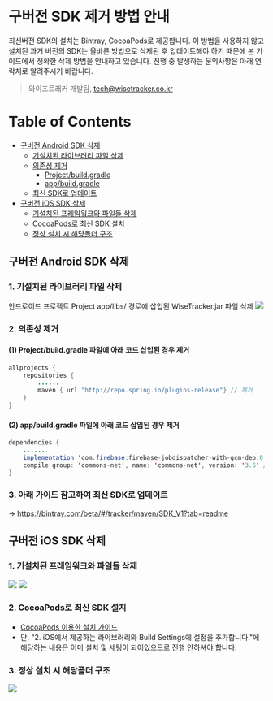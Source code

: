 # 구버전 SDK 제거 방법 안내
최신버전 SDK의 설치는 Bintray, CocoaPods로 제공합니다. 이 방법을 사용하지 않고 설치된 과거 버전의 SDK는 올바른 방법으로 삭제된 후 업데이트해야 하기 때문에 본 가이드에서 정확한 삭제 방법을 안내하고 있습니다. 진행 중 발생하는 문의사항은 아래 연락처로 알려주시기 바랍니다.

> 와이즈트래커 개발팀, tech@wisetracker.co.kr

# Table of Contents
* [구버전 Android SDK 삭제](./removing_old_sdk.md#구버전-Android-SDK-삭제)
	* [기설치된 라이브러리 파일 삭제](./removing_old_sdk.md#1-기설치된-라이브러리-파일-삭제)
	* [의존성 제거](./removing_old_sdk.md#2-의존성-제거)
		* [Project/build.gradle](./removing_old_sdk.md#1-projectbuildgradle-%ED%8C%8C%EC%9D%BC%EC%97%90-%EC%95%84%EB%9E%98-%EC%BD%94%EB%93%9C-%EC%82%BD%EC%9E%85%EB%90%9C-%EA%B2%BD%EC%9A%B0-%EC%A0%9C%EA%B1%B0)
		* [app/build.gradle](./removing_old_sdk.md#2-appbuildgradle-%ED%8C%8C%EC%9D%BC%EC%97%90-%EC%95%84%EB%9E%98-%EC%BD%94%EB%93%9C-%EC%82%BD%EC%9E%85%EB%90%9C-%EA%B2%BD%EC%9A%B0-%EC%A0%9C%EA%B1%B0)
	* [최신 SDK로 업데이트](./removing_old_sdk.md#3-아래-가이드-참고하여-최신-SDK로-업데이트)
* [구버전 iOS SDK 삭제](./removing_old_sdk.md#구버전-iOS-SDK-삭제)
	* [기설치된 프레임워크와 파일들 삭제](./removing_old_sdk.md#1-기설치된-프레임워크와-파일들-삭제)
	* [CocoaPods로 최신 SDK 설치](./removing_old_sdk.md#2-CocoaPods로-최신-SDK-설치)
	* [정상 설치 시 해당폴더 구조](./removing_old_sdk.md#3-정상-설치-시-해당폴더-구조)

## 구버전 Android SDK 삭제
### 1. 기설치된 라이브러리 파일 삭제
안드로이드 프로젝트 Project app/libs/ 경로에 삽입된 WiseTracker.jar 파일 삭제
![](http://www.wisetracker.co.kr/wp-content/uploads/2019/10/%E1%84%80%E1%85%B5%E1%84%89%E1%85%A5%E1%86%AF%E1%84%8E%E1%85%B5_%E1%84%8B%E1%85%AE%E1%86%AB%E1%84%8B%E1%85%A7%E1%86%BCSDK_%E1%84%91%E1%85%A1%E1%84%8B%E1%85%B5%E1%86%AF%E1%84%89%E1%85%A1%E1%86%A8%E1%84%8C%E1%85%A6.png)

### 2. 의존성 제거
#### (1) Project/build.gradle 파일에 아래 코드 삽입된 경우 제거
``` java
allprojects {
	repositories {
		......
		maven { url "http://repo.spring.io/plugins-release"} // 제거
	}
}
```

#### (2) app/build.gradle 파일에 아래 코드 삽입된 경우 제거
``` java
dependencies {
	.......
	implementation 'com.firebase:firebase-jobdispatcher-with-gcm-dep:0.8.5' // 제거
	compile group: 'commons-net', name: 'commons-net', version: '3.6' // 제거
}
```

### 3. 아래 가이드 참고하여 최신 SDK로 업데이트
-> https://bintray.com/beta/#/tracker/maven/SDK_V1?tab=readme

## 구버전 iOS SDK 삭제
### 1. 기설치된 프레임워크와 파일들 삭제
![](http://www.wisetracker.co.kr/wp-content/uploads/2019/10/deletefile.png)
![](http://www.wisetracker.co.kr/wp-content/uploads/2019/10/delete.png)

### 2. CocoaPods로 최신 SDK 설치 
- [CocoaPods 이용한 설치 가이드](https://github.com/WisetrackerTechteam/wisetrackerSDK/blob/master/README.md#WISETRACKER_COCOAPOD)
- 단, "2. iOS에서 제공하는 라이브러리와 Build Settings에 설정을 추가합니다."에 해당하는 내용은 이미 설치 및 세팅이 되어있으므로 진행 안하셔야 합니다.

### 3. 정상 설치 시 해당폴더 구조
![](http://www.wisetracker.co.kr/wp-content/uploads/2019/10/installDone.png)
